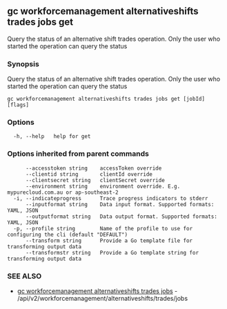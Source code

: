 ## gc workforcemanagement alternativeshifts trades jobs get

Query the status of an alternative shift trades operation. Only the user who started the operation can query the status

### Synopsis

Query the status of an alternative shift trades operation. Only the user who started the operation can query the status

```
gc workforcemanagement alternativeshifts trades jobs get [jobId] [flags]
```

### Options

```
  -h, --help   help for get
```

### Options inherited from parent commands

```
      --accesstoken string    accessToken override
      --clientid string       clientId override
      --clientsecret string   clientSecret override
      --environment string    environment override. E.g. mypurecloud.com.au or ap-southeast-2
  -i, --indicateprogress      Trace progress indicators to stderr
      --inputformat string    Data input format. Supported formats: YAML, JSON
      --outputformat string   Data output format. Supported formats: YAML, JSON
  -p, --profile string        Name of the profile to use for configuring the cli (default "DEFAULT")
      --transform string      Provide a Go template file for transforming output data
      --transformstr string   Provide a Go template string for transforming output data
```

### SEE ALSO

* [gc workforcemanagement alternativeshifts trades jobs](gc_workforcemanagement_alternativeshifts_trades_jobs.html)	 - /api/v2/workforcemanagement/alternativeshifts/trades/jobs


